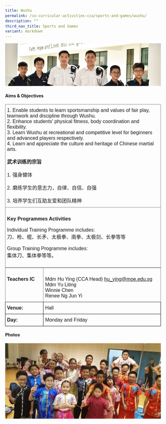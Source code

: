 ```yaml
---
title: Wushu
permalink: /co-curricular-activities-cca/sports-and-games/wushu/
description: ""
third_nav_title: Sports and Games
variant: markdown
---
```

![](/images/Website%20Banners%20Subpage/948x260%20masterhead%20-%20Co%20Curricular%20Activities4.jpg)


#### Aims &amp; Objectives

<style type="text/css">
.tg  {border-collapse:collapse;border-spacing:0;}
.tg td{border-color:black;border-style:solid;border-width:1px;font-family:Arial, sans-serif;font-size:16px;
  overflow:hidden;padding:10px 5px;word-break:normal;}
.tg th{border-color:black;border-style:solid;border-width:1px;font-family:Arial, sans-serif;font-size:16px;
  font-weight:normal;overflow:hidden;padding:10px 5px;word-break:normal;}
.tg .tg-0pky{border-color:inherit;text-align:left;vertical-align:top}
</style>
<table class="tg">
<thead>
  <tr>
    <th class="tg-0pky" colspan="2"><span style="font-weight:bold">     </span>
			<span style="font-weight:normal">1. Enable students to learn sportsmanship and values of fair play, teamwork and discipline through Wushu.</span>
			<br>2. Enhance students' physical fitness, body coordination and flexibility.
			<br>3. Learn Wushu at recreational and competitive level for beginners and advanced players respectively.
			<br>4. Learn and appreciate the culture and heritage of Chinese martial arts.
			<br>
			<br><span style="font-weight:bold">武术训练的宗旨</span><br>
			<br>1. 强身健体<br>
			<br>2. 磨练学生的意志力，自律、自信、自强<br>
			<br>3. 培养学生们互助友爱和团队精神<br>
		</th>
  </tr>
</thead>
<tbody>
  <tr>
    <td class="tg-0pky" colspan="2"><br><span style="font-weight:bold">Key Programmes Activities</span>
			<br>
			<br>Individual Training Programme includes:<br>
			刀、枪、棍、长矛、太极拳、南拳、太极剑、长拳等等<br>
			<br>Group Training Programme includes:<br>
			集体刀、集体拳等等。<br>
		<br>
		</td>
  </tr>
  <tr>
    <td class="tg-0pky"><br><span style="font-weight:bold">Teachers IC</span></td>
    <td class="tg-0pky"><br>Mdm Hu Ying  (CCA Head) <a href="mailto:hu_ying@moe.edu.sg" target="_blank" rel="noopener noreferrer">hu_ying@moe.edu.sg</a><br>
			<span style="font-weight:normal">Mdm Yu Liting</span><br>
<span style="font-weight:normal">
			</span>Winnie Chen<br>
			Renee Ng Jun Yi<br>
</td>
  </tr>	
  <tr>
    <td class="tg-0lax"><span style="font-weight:bold;font-style:normal">Venue:</span></td>
    <td class="tg-0lax">Hall</td>
		</tr>
		
  <tr>
    <td class="tg-0lax"><span style="font-weight:bold;font-style:normal">Day:</span></td>
    <td class="tg-0lax">Monday and Friday</td>
		</tr>
</tbody>
</table>


#### Photos

![](/images/wushu%201.jpg)